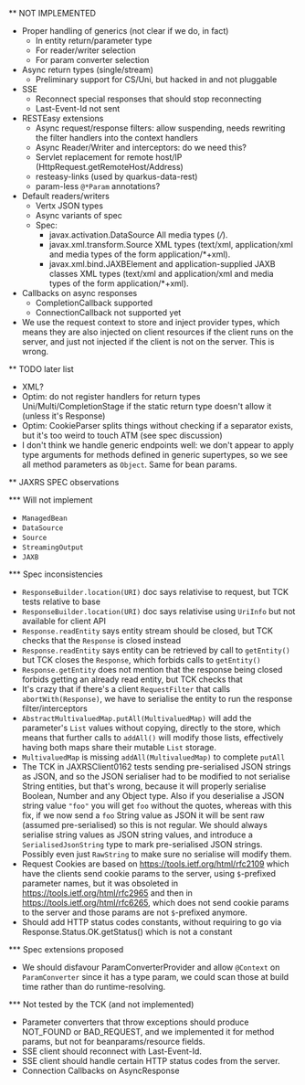 ** NOT IMPLEMENTED

- Proper handling of generics (not clear if we do, in fact)
    - In entity return/parameter type
    - For reader/writer selection
    - For param converter selection
- Async return types (single/stream)
    - Preliminary support for CS/Uni, but hacked in and not pluggable
- SSE
    - Reconnect special responses that should stop reconnecting
    - Last-Event-Id not sent
- RESTEasy extensions
    - Async request/response filters: allow suspending, needs rewriting the filter handlers into the context handlers
    - Async Reader/Writer and interceptors: do we need this?
    - Servlet replacement for remote host/IP (HttpRequest.getRemoteHost/Address)
    - resteasy-links (used by quarkus-data-rest)
    - param-less `@*Param` annotations?
- Default readers/writers
    - Vertx JSON types
    - Async variants of spec
    - Spec:
        - javax.activation.DataSource All media types (*/*).
        - javax.xml.transform.Source XML types (text/xml, application/xml and media types of the
          form application/*+xml).
        - javax.xml.bind.JAXBElement and application-supplied JAXB classes XML types (text/xml and
          application/xml and media types of the form application/*+xml).
- Callbacks on async responses
    - CompletionCallback supported
    - ConnectionCallback not supported yet
- We use the request context to store and inject provider types, which means they are also injected
  on client resources if the client runs on the server, and just not injected if the client is not
  on the server. This is wrong.

** TODO later list

- XML?
- Optim: do not register handlers for return types Uni/Multi/CompletionStage if the static return type doesn't allow it (unless it's Response)
- Optim: CookieParser splits things without checking if a separator exists, but it's too weird to touch ATM (see spec discussion)
- I don't think we handle generic endpoints well: we don't appear to apply type arguments for methods defined in generic supertypes,
  so we see all method parameters as `Object`. Same for bean params.

** JAXRS SPEC observations

*** Will not implement

- `ManagedBean`
- `DataSource`
- `Source`
- `StreamingOutput`
- `JAXB`

*** Spec inconsistencies

- `ResponseBuilder.location(URI)` doc says relativise to request, but TCK tests relative to base
- `ResponseBuilder.location(URI)` doc says relativise using `UriInfo` but not available for client API
- `Response.readEntity` says entity stream should be closed, but TCK checks that the `Response` is closed instead
- `Response.readEntity` says entity can be retrieved by call to `getEntity()` but TCK closes the `Response`, which forbids calls to `getEntity()`
- `Response.getEntity` does not mention that the response being closed forbids getting an already read entity, but TCK checks that
- It's crazy that if there's a client `RequestFilter` that calls `abortWith(Response)`, we have to serialise the entity to run the response filter/interceptors
- `AbstractMultivaluedMap.putAll(MultivaluedMap)` will add the parameter's `List` values without copying, directly to the store, which means that 
  further calls to `addAll()` will modify those lists, effectively having both maps share their mutable `List` storage. 
- `MultivaluedMap` is missing `addAll(MultivaluedMap)` to complete `putAll`
- The TCK in JAXRSClient0162 tests sending pre-serialised JSON strings as JSON, and so the JSON serialiser had to be modified to not serialise String
  entities, but that's wrong, because it will properly serialise Boolean, Number and any Object type. Also if you deserialise a JSON string value `"foo"`
  you will get `foo` without the quotes, whereas with this fix, if we now send a `foo` String value as JSON it will be sent raw (assumed pre-serialised)
  so this is not regular. We should always serialise string values as JSON string values, and introduce a `SerialisedJsonString` type to mark pre-serialised
  JSON strings. Possibly even just `RawString` to make sure no serialise will modify them.
- Request Cookies are based on https://tools.ietf.org/html/rfc2109 which have the clients send cookie params to the server, using `$`-prefixed parameter names,
  but it was obsoleted in https://tools.ietf.org/html/rfc2965 and then in https://tools.ietf.org/html/rfc6265, which does not send cookie params to the server
  and those params are not `$`-prefixed anymore.
- Should add HTTP status codes constants, without requiring to go via Response.Status.OK.getStatus() which is not a constant

*** Spec extensions proposed

- We should disfavour ParamConverterProvider and allow `@Context` on `ParamConverter` since it has a type param, we could scan those at build time
  rather than do runtime-resolving.

*** Not tested by the TCK (and not implemented)

- Parameter converters that throw exceptions should produce NOT_FOUND or BAD_REQUEST, and we implemented it for method params, but
  not for beanparams/resource fields.
- SSE client should reconnect with Last-Event-Id.
- SSE client should handle certain HTTP status codes from the server.
- Connection Callbacks on AsyncResponse
